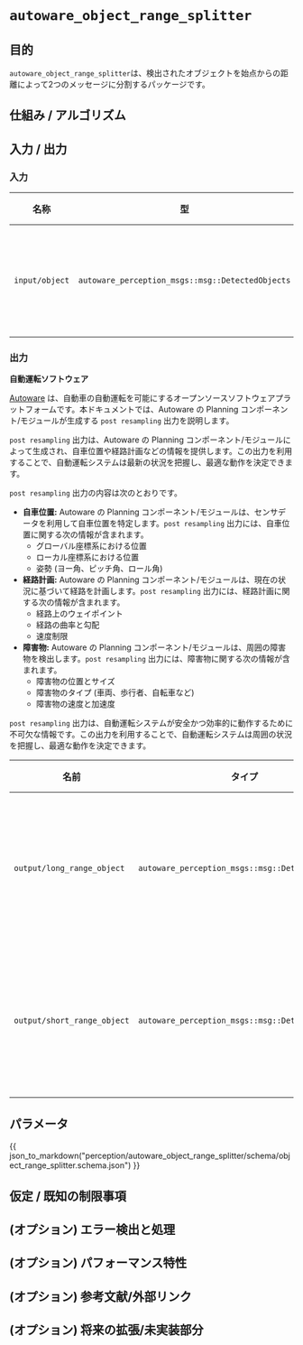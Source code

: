 # `autoware_object_range_splitter`

## 目的

`autoware_object_range_splitter`は、検出されたオブジェクトを始点からの距離によって2つのメッセージに分割するパッケージです。

## 仕組み / アルゴリズム

<!-- このパッケージの仕組みを記載します。フローチャートや図が適しています。必要に応じて小見出しを追加してください。

例:
  ### フローチャート

  ...(PlantUMLなど)

  ### 状態遷移

  ...(PlantUMLなど)

  ### 対象障害物のフィルタリング方法

  ...

  ### 軌跡の最適化方法

  ...
-->

## 入力 / 出力

### 入力

| 名称           | 型                                               | 説明             |
| -------------- | ------------------------------------------------ | ---------------- |
| `input/object` | `autoware_perception_msgs::msg::DetectedObjects` | 検出オブジェクト |

### 出力

**自動運転ソフトウェア**

[Autoware](https://www.autoware.ai/) は、自動車の自動運転を可能にするオープンソースソフトウェアプラットフォームです。本ドキュメントでは、Autoware の Planning コンポーネント/モジュールが生成する `post resampling` 出力を説明します。

`post resampling` 出力は、Autoware の Planning コンポーネント/モジュールによって生成され、自車位置や経路計画などの情報を提供します。この出力を利用することで、自動運転システムは最新の状況を把握し、最適な動作を決定できます。

`post resampling` 出力の内容は次のとおりです。

- **自車位置:** Autoware の Planning コンポーネント/モジュールは、センサデータを利用して自車位置を特定します。`post resampling` 出力には、自車位置に関する次の情報が含まれます。
    - グローバル座標系における位置
    - ローカル座標系における位置
    - 姿勢 (ヨー角、ピッチ角、ロール角)
- **経路計画:** Autoware の Planning コンポーネント/モジュールは、現在の状況に基づいて経路を計画します。`post resampling` 出力には、経路計画に関する次の情報が含まれます。
    - 経路上のウェイポイント
    - 経路の曲率と勾配
    - 速度制限
- **障害物:** Autoware の Planning コンポーネント/モジュールは、周囲の障害物を検出します。`post resampling` 出力には、障害物に関する次の情報が含まれます。
    - 障害物の位置とサイズ
    - 障害物のタイプ (車両、歩行者、自転車など)
    - 障害物の速度と加速度

`post resampling` 出力は、自動運転システムが安全かつ効率的に動作するために不可欠な情報です。この出力を利用することで、自動運転システムは周囲の状況を把握し、最適な動作を決定できます。

| 名前                         | タイプ                                                | 説明                               |
| ---------------------------- | --------------------------------------------------- | ----------------------------------- |
| `output/long_range_object`  | `autoware_perception_msgs::msg::DetectedObjects`     | 長距離検出オブジェクト |
| `output/short_range_object` | `autoware_perception_msgs::msg::DetectedObjects`     | 短距離検出オブジェクト |

## パラメータ

{{ json_to_markdown("perception/autoware_object_range_splitter/schema/object_range_splitter.schema.json") }}

## 仮定 / 既知の制限事項

<!-- 実装の仮定と制限事項について記載します。

例:
  このアルゴリズムは障害物が動かないことを前提としているため、障害物が車両が回避を開始した後に高速で移動すると、衝突する可能性があります。
  また、このアルゴリズムはブラインドスポットを考慮しません。一般的に、近すぎる障害物はセンサーの性能上の制限により見えないため、障害物に対して十分な余裕を持たせてください。
-->

## (オプション) エラー検出と処理

<!-- エラーを検出する方法と回復方法について記載します。

例:
  このパッケージは最大20個の障害物を処理できます。障害物がそれ以上見つかった場合、このノードは処理を放棄し、診断エラーを発生させます。
-->

## (オプション) パフォーマンス特性

<!-- 複雑性などのパフォーマンス情報を記載します。ボトルネックにならない場合は不要です。

例:
  ### 複雑性

  このアルゴリズムはO(N)です。

  ### 処理時間

  ...
-->

## (オプション) 参考文献/外部リンク

<!-- 実装時に参照したリンクを記載します。

例:
  [1] {link_to_a_thesis}
  [2] {link_to_an_issue}
-->

## (オプション) 将来の拡張/未実装部分

<!-- このパッケージの将来の拡張について記載します。

例:
  現在、このパッケージはチャタリング障害物を適切に処理できません。障害物を改善するために、認識レイヤーに確率的フィルターを追加する予定です。
  また、グローバルにする必要があるパラメータがいくつかあります(例: 車両サイズ、最大操舵角など)。これらはリファクタリングされ、グローバルパラメータとして定義されるため、異なるノード間で同じパラメータを共有できます。
-->

